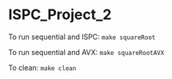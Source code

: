 # ISPC_Project_2
To run sequential and ISPC: `make squareRoot`

To run sequential and AVX: `make squareRootAVX`

To clean: `make clean`
